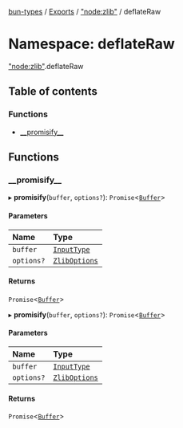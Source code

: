 [bun-types](https://oven-sh.github.io/bun-types/README.md) / [Exports](https://oven-sh.github.io/bun-types/modules.md) / ["node:zlib"](https://oven-sh.github.io/bun-types/modules/node_zlib_.md) / deflateRaw

# Namespace: deflateRaw

["node:zlib"](https://oven-sh.github.io/bun-types/modules/node_zlib_.md).deflateRaw

## Table of contents

### Functions

- [\_\_promisify\_\_](https://oven-sh.github.io/bun-types/modules/node_zlib_.deflateRaw.md#__promisify__)

## Functions

### \_\_promisify\_\_

▸ **__promisify__**(`buffer`, `options?`): `Promise`<[`Buffer`](https://oven-sh.github.io/bun-types/modules/buffer_.md#buffer)\>

#### Parameters

| Name | Type |
| :------ | :------ |
| `buffer` | [`InputType`](https://oven-sh.github.io/bun-types/modules/zlib_.md#inputtype) |
| `options?` | [`ZlibOptions`](https://oven-sh.github.io/bun-types/interfaces/zlib_.ZlibOptions.md) |

#### Returns

`Promise`<[`Buffer`](https://oven-sh.github.io/bun-types/modules/buffer_.md#buffer)\>

▸ **__promisify__**(`buffer`, `options?`): `Promise`<[`Buffer`](https://oven-sh.github.io/bun-types/modules/buffer_.md#buffer)\>

#### Parameters

| Name | Type |
| :------ | :------ |
| `buffer` | [`InputType`](https://oven-sh.github.io/bun-types/modules/zlib_.md#inputtype) |
| `options?` | [`ZlibOptions`](https://oven-sh.github.io/bun-types/interfaces/zlib_.ZlibOptions.md) |

#### Returns

`Promise`<[`Buffer`](https://oven-sh.github.io/bun-types/modules/buffer_.md#buffer)\>
